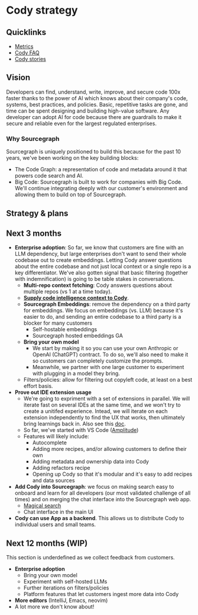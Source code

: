 # Cody strategy

## Quicklinks

- [Metrics](https://analytics.amplitude.com/sourcegraph/dashboard/4n7yl67)
- [Cody FAQ](../../../departments/engineering/teams/cody/about-cody-faq.md)
- [Cody stories](https://docs.google.com/document/d/1LD6t01TdxPT1LSbzmS2FN_a8tifhBiUOn9YpzJKORWo)

## Vision

Developers can find, understand, write, improve, and secure code 100x faster thanks to the power of AI which knows about their company's code, systems, best practices, and policies. Basic, repetitive tasks are gone, and time can be spent designing and building high-value software. Any developer can adopt AI for code because there are guardrails to make it secure and reliable even for the largest regulated enterprises.

### Why Sourcegraph

Sourcegraph is uniquely positioned to build this because for the past 10 years, we've been working on the key building blocks:

- The Code Graph: a representation of code and metadata around it that powers code search and AI.
- Big Code: Sourcegraph is built to work for companies with Big Code. We'll continue integrating deeply with our customer's environment and allowing them to build on top of Sourcegraph.

## Strategy & plans

## Next 3 months

- **Enterprise adoption**: So far, we know that customers are fine with an LLM dependency, but large enterprises don't want to send their whole codebase out to create embeddings. Letting Cody answer questions about the entire codebase and not just local context or a single repo is a key differentiator. We've also gotten signal that basic filtering (together with indemnification) is going to be table stakes in conversations.
  - **Multi-repo context fetching**: Cody answers questions about multiple repos (vs 1 at a time today).
  - **[Supply code intelligence context to Cody](https://docs.google.com/document/d/1b4nLWa8pc74xC3MmtZjVQhE1nXe_xWyWmwF-aoumeVw/edit)**.
  - **Sourcegraph Embeddings**: remove the dependency on a third party for embeddings. We focus on embeddings (vs. LLM) because it's easier to do, and sending an entire codebase to a third party is a blocker for many customers
    - Self-hostable embeddings
    - Sourcegraph hosted embeddings GA
  - **Bring your own model**
    - We start by making it so you can use your own Anthropic or OpenAI (ChatGPT) contract. To do so, we'll also need to make it so customers can completely customize the prompts.
    - Meanwhile, we partner with one large customer to experiment with plugging in a model they bring.
  - Filters/policies: allow for filtering out copyleft code, at least on a best effort basis.
- **Prove out IDE extension usage**
  - We're going to expriment with a set of extensions in parallel. We will iterate fast on several IDEs at the same time, and we won't try to create a unitifed experience. Intead, we will iterate on each extension independently to find the UX that works, then ultimately bring learnings back in. Also see this [doc](https://docs.google.com/document/d/1szCZ0D1YH3hj5fIYj4SrhomVl7AQKlX4IUkHQcZUmkM/edit#heading=h.v8dqtp19rsmr).
  - So far, we've started with VS Code ([Amplitude](https://analytics.amplitude.com/sourcegraph/dashboard/4n7yl67))
  - Features will likely include:
    - Autocomplete
    - Adding more recipes, and/or allowing customers to define their own
    - Adding metadata and ownership data into Cody
    - Adding refactors recipe
    - Opening up Cody so that it's modular and it's easy to add recipes and data sources
- **Add Cody into Sourcegraph**: we focus on making search easy to onboard and learn for all developers (our most validated challenge of all times) and on merging the chat interface into the Sourcegraph web app.
  - [Magical search](https://docs.google.com/document/d/10RZCwcKz-I0NbdEW9finkvpo2vDGSqZRaOVPMtDmseg/edit#)
  - Chat interface in the main UI
- **Cody can use App as a backend**. This allows us to distribute Cody to individual users and small teams.

## Next 12 months (WIP)

This section is underdefined as we collect feedback from customers.

- **Enterprise adoption**
  - Bring your own model
  - Experiment with self-hosted LLMs
  - Further iterations on filters/policies
  - Platform features that let customers ingest more data into Cody
- **More editors** (IntelliJ, Emacs, neovim)
- A lot more we don't know about!
